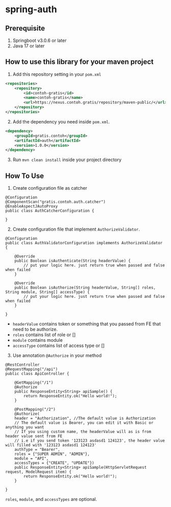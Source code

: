 # spring-auth

## Prerequisite
1. Springboot v3.0.6 or later
2. Java 17 or later
 
## How to use this library for your maven project
1. Add this repository setting in your `pom.xml`
```xml
<repositories>
	<repository>
		<id>contoh-gratis</id>
		<name>contoh-gratis</name>
		<url>https://nexus.contoh.gratis/repository/maven-public/</url>
	</repository>
</repositories>
```
2. Add the dependency you need inside `pom.xml`.
```xml
<dependency>
	<groupId>gratis.contoh</groupId>
	<artifactId>auth</artifactId>
	<version>1.0.0</version>
</dependency>
```
3. Run `mvn clean install` inside your project directory

## How To Use
1. Create configuration file as catcher
```
@Configuration
@ComponentScan("gratis.contoh.auth.catcher")
@EnableAspectJAutoProxy
public class AuthCatcherConfiguration {

}
```

2. Create configuration file that implement `AuthorizeValidator`.
```
@Configuration
public class AuthValidatorConfiguration implements AuthorizeValidator {

    @Override
    public Boolean isAuthenticate(String headerValue) {
        // put your logic here. just return true when passed and false when failed
    }
    
    @Override
    public Boolean isAuthorize(String headerValue, String[] roles, String module, String[] accessType) {
        // put your logic here. just return true when passed and false when failed
    }

}
```
- `headerValue` contains token or something that you passed from FE that need to be authorize.
- `roles` contains list of role or []
- `module` contains module 
- `accessType` contains list of access type or []

3. Use annotation `@Authorize` in your method
```
@RestController
@RequestMapping("/api")
public class ApiController {

    @GetMapping("/1")
    @Authorize
    public ResponseEntity<String> apiSample() {
        return ResponseEntity.ok("Hello world!");
    }
    
    @PostMapping("/2")
    @Authorize(
	header = "Authorization", //The default value is Authorization
	// The default value is Bearer, you can edit it with Basic or anything you want
	// If you using custom name, the headerValue will as is from header value sent from FE
	// i.e if you send token '123123 asdasd1 124123', the header value will filled with '123123 asdasd1 124123'
	authType = "Bearer", 
	roles = {"SUPER ADMIN", "ADMIN"}, 
	module = "API", 
	accessTypes = {"CREATE", "UPDATE"})
    public ResponseEntity<String> apiSample(HttpServletRequest request, ModelRequest item) {
        return ResponseEntity.ok("Hello world!");
    }
	
}
```
`roles`, `module`, and `accessTypes` are optional.
